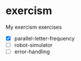 # exercism
My exercism exercises
- [x] parallel-letter-frequency
- [ ] robot-simulator
- [ ] error-handling
